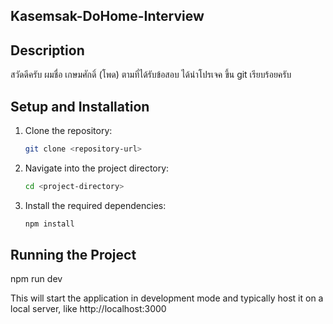 ## Kasemsak-DoHome-Interview

## Description

สวัดดีครับ ผมชื่อ เกษมศักดิ์ (โพด) ตามที่ได้รับข้อสอบ ได้นำโปรเจค ขึ้น git เรียบร้อยครับ

## Setup and Installation

1. Clone the repository:
   ```bash
   git clone <repository-url>
   ```
2. Navigate into the project directory:
   ```bash
   cd <project-directory>
   ```
3. Install the required dependencies:
   ```bash
   npm install
   ```

## Running the Project

npm run dev

This will start the application in development mode and typically host it on a local server, like http://localhost:3000
